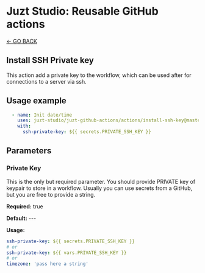 # Juzt Studio: Reusable GitHub actions

[← GO BACK](../README.md)

## Install SSH Private key

This action add a private key to the workflow, which can be used after for connections to a server via ssh.

## Usage example

```yaml
  - name: Init date/time
    uses: juzt-studio/juzt-github-actions/actions/install-ssh-key@master
    with:
      ssh-private-key: ${{ secrets.PRIVATE_SSH_KEY }}
```

## Parameters

### Private Key

This is the only but required parameter. You should provide PRIVATE key of keypair to store in a workflow. Usually you can use secrets from a GitHub, but you are free to provide a string.

**Required:** true

**Default:** ---

**Usage:**

```yaml
ssh-private-key: ${{ secrets.PRIVATE_SSH_KEY }}
# or 
ssh-private-key: ${{ vars.PRIVATE_SSH_KEY }}
# or
timezone: 'pass here a string'
```
